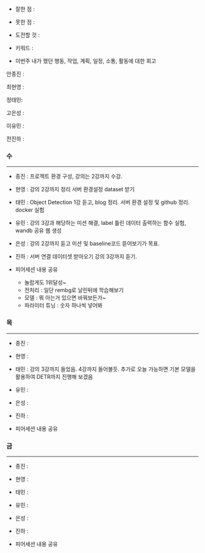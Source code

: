 - 잘한 점 : 

- 못한 점 : 
    
- 도전할 것 : 

- 키워드 : 

- 이번주 내가 했던 행동, 작업, 계획, 일정, 소통, 활동에 대한 회고

안종진 : 

최현영 : 

정태민:  

고은성 : 

이유민 : 

전진하 : 

### 수

---

- 종진 : 프로젝트 환경 구성, 강의는 2강까지 수강.
- 현영 : 강의 2강까지 정리 서버 환경설정 dataset 받기
- 태민 : Object Detection 1강 듣고, blog 정리. 서버 환경 설정 및 github 정리. docker 실험 
- 유민 : 강의 3강과 해당하는 미션 해결, label 틀린 데이터 출력하는 함수 실험, wandb 공유 웹 생성
- 은성 : 강의 2강까지 듣고 미션 및 baseline코드 뜯어보기가 목표. 
- 진하 : 서버 연결 데이터셋 받아오기 강의 3강까지 듣기.

- 피어세션 내용 공유
    - 놀랍게도 1위달성~
    - 전처리 : 일단 rembg로 날린뒤에 학습해보기
    - 모델 : 뭐 아는거 있으면 바꿔보든가~
    - 파라미터 튜닝 : 숫자 하나씩 넣어봐
### 목

---

- 종진 : 
- 현영 : 
- 태민 : 강의 3강까지 들었음. 4강까지 들어볼듯. 추가로 오늘 가능하면 기본 모델을 활용하여 DETR까지 진행해 보겠음
- 유민 : 
- 은성 : 
- 진하 : 

- 피어세션 내용 공유

### 금

---

- 종진 : 
- 현영 : 
- 태민 : 
- 유민 : 
- 은성 : 
- 진하 : 

- 피어세션 내용 공유
